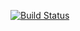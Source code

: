 [![Build Status](https://travis-ci.org/benjii889/110repo.svg?branch=master)](https://travis-ci.org/benjii889/110repo)

